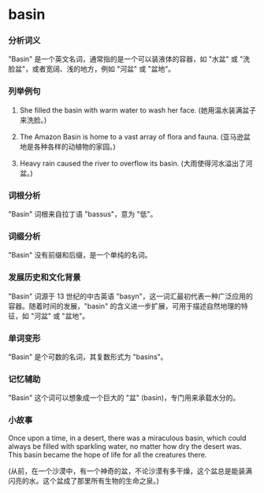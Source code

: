 # basin

### 分析词义

  

"Basin" 是一个英文名词，通常指的是一个可以装液体的容器，如 "水盆" 或 "洗脸盆"，或者宽阔、浅的地方，例如 "河盆" 或 "盆地"。

  

### 列举例句

  

1.  She filled the basin with warm water to wash her face. (她用温水装满盆子来洗脸。)
    
      
    
2.  The Amazon Basin is home to a vast array of flora and fauna. (亚马逊盆地是各种各样的动植物的家园。)
    
      
    
3.  Heavy rain caused the river to overflow its basin. (大雨使得河水溢出了河盆。)
    
      
    

  

### 词根分析

  

"Basin" 词根来自拉丁语 "bassus"，意为 "低"。

  

### 词缀分析

  

"Basin" 没有前缀和后缀，是一个单纯的名词。

  

### 发展历史和文化背景

  

"Basin" 词源于 13 世纪的中古英语 "basyn"，这一词汇最初代表一种广泛应用的容器。随着时间的发展，"basin" 的含义进一步扩展，可用于描述自然地理的特征，如 "河盆" 或 "盆地"。

  

### 单词变形

  

"Basin" 是个可数的名词，其复数形式为 "basins"。

  

### 记忆辅助

  

"Basin" 这个词可以想象成一个巨大的 "盆" (basin)，专门用来承载水分的。

  

### 小故事

  

Once upon a time, in a desert, there was a miraculous basin, which could always be filled with sparkling water, no matter how dry the desert was. This basin became the hope of life for all the creatures there.

  

(从前，在一个沙漠中，有一个神奇的盆，不论沙漠有多干燥，这个盆总是能装满闪亮的水。这个盆成了那里所有生物的生命之泉。)
